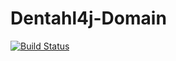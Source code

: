# Dentahl4j-Domain

[![Build Status](https://travis-ci.org/Clayn/dentahl.svg?branch=master)](https://travis-ci.org/Clayn/dentahl4j-domain)
